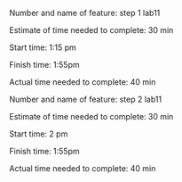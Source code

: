 Number and name of feature: step 1 lab11

Estimate of time needed to complete: 30 min

Start time: 1:15 pm

Finish time: 1:55pm

Actual time needed to complete: 40 min



Number and name of feature: step 2 lab11

Estimate of time needed to complete: 30 min

Start time: 2 pm

Finish time: 1:55pm

Actual time needed to complete: 40 min